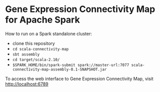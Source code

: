 # Gene Expression Connectivity Map for Apache Spark

How to run on a Spark standalone cluster:

* clone this repository
* `cd scala-connectivity-map`
* `sbt assembly`
* `cd target/scala-2.10/`
* `$SPARK_HOME/bin/spark-submit spark://master-url:7077 scala-connectivity-map-assembly-0.1-SNAPSHOT.jar`

To access the web interface to Gene Expression Connectivity Map, visit <http://localhost:6789>
